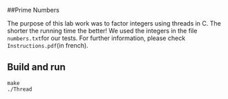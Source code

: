 ##Prime Numbers

The purpose of this lab work was to factor integers using threads in C. The shorter the running time the better!
We used the integers in the file `numbers.txt`for our tests.
For further information, please check `Instructions.pdf`(in french).

## Build and run 
```
make
./Thread
```
